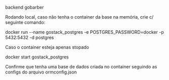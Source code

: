 backend gobarber

Rodando local, caso não tenha o container da base na memória, crie c/ seguinte comando:

docker run --name gostack_postgres -e POSTGRES_PASSWORD=docker -p 5432:5432 -d postgres

Caso o container esteja apenas stopado

docker start gostack_postgres

Confirme que tenha uma base de dados criada no container seguindo as configs do arquivo ormconfig.json
